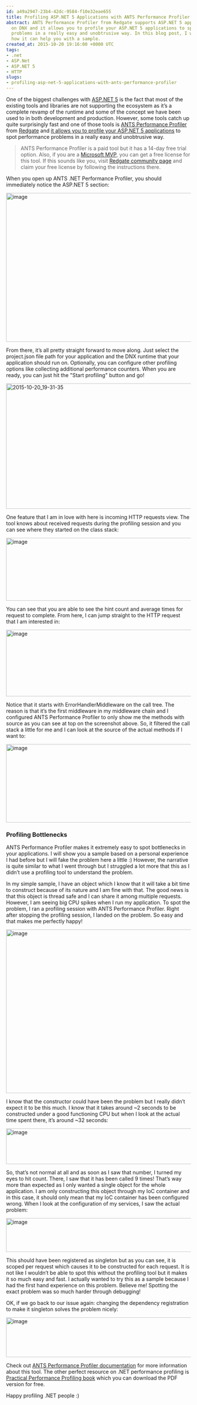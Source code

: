 ```yaml
---
id: a49a2947-23b4-42dc-9584-f10e32eae655
title: Profiling ASP.NET 5 Applications with ANTS Performance Profiler
abstract: ANTS Performance Profiler from Redgate supports ASP.NET 5 applications running
  on DNX and it allows you to profile your ASP.NET 5 applications to spot performance
  problems in a really easy and unobtrusive way. In this blog post, I will show you
  how it can help you with a sample.
created_at: 2015-10-20 19:16:00 +0000 UTC
tags:
- .net
- ASP.Net
- ASP.NET 5
- HTTP
slugs:
- profiling-asp-net-5-applications-with-ants-performance-profiler
---
```


<p>One of the biggest challenges with <a href="https://www.tugberkugurlu.com/tags/asp-net-5">ASP.NET 5</a> is the fact that most of the existing tools and libraries are not supporting the ecosystem as it’s a complete revamp of the runtime and some of the concept we have been used to in both development and production. However, some tools catch up quite surprisingly fast and one of those tools is <a href="http://www.red-gate.com/products/dotnet-development/ants-performance-profiler/">ANTS Performance Profiler</a> from <a href="http://www.red-gate.com/">Redgate</a> and <a href="https://www.simple-talk.com/blogs/2015/06/04/beta-support-for-asp-net-5-dnx-projects-in-ants-profilers/">it allows you to profile your ASP.NET 5 applications</a> to spot performance problems in a really easy and unobtrusive way.</p> <blockquote> <p>ANTS Performance Profiler is a paid tool but it has a 14-day free trial option. Also, if you are a <a href="https://mvp.microsoft.com/">Microsoft MVP</a>, you can get a free license for this tool. If this sounds like you, visit <a href="https://www.red-gate.com/community/">Redgate community page</a> and claim your free license by following the instructions there.</p></blockquote> <p>When you open up ANTS .NET Performance Profiler, you should immediately notice the ASP.NET 5 section:</p> <p><a href="https://tugberkugurlu.blob.core.windows.net/bloggyimages/2d68dd54-7cdd-48ed-b3c9-1f96b893af5a.png"><img title="image" style="border-top: 0px; border-right: 0px; background-image: none; border-bottom: 0px; padding-top: 0px; padding-left: 0px; border-left: 0px; display: inline; padding-right: 0px" border="0" alt="image" src="https://tugberkugurlu.blob.core.windows.net/bloggyimages/5afc5174-e4f8-46e1-8948-f58952dc5fe6.png" width="644" height="405"></a></p> <p>From there, it’s all pretty straight forward to move along. Just select the project.json file path for your application and the DNX runtime that your application should run on. Optionally, you can configure other profiling options like collecting additional performance counters. When you are ready, you can just hit the "Start profiling" button and go!</p> <p><a href="https://tugberkugurlu.blob.core.windows.net/bloggyimages/f8a0fff6-bf85-4179-9a41-8a83d4a37bd8.gif"><img title="2015-10-20_19-31-35" style="display: inline" alt="2015-10-20_19-31-35" src="https://tugberkugurlu.blob.core.windows.net/bloggyimages/36c46bda-9fd5-48ec-a76f-c3c682acccb8.gif" width="640" height="341"></a></p> <p>One feature that I am in love with here is incoming HTTP requests view. The tool knows about received requests during the profiling session and you can see where they started on the class stack:</p> <p><a href="https://tugberkugurlu.blob.core.windows.net/bloggyimages/4c11fd61-d6a3-4c5b-b713-e98a707aa3cb.png"><img title="image" style="border-top: 0px; border-right: 0px; background-image: none; border-bottom: 0px; padding-top: 0px; padding-left: 0px; border-left: 0px; display: inline; padding-right: 0px" border="0" alt="image" src="https://tugberkugurlu.blob.core.windows.net/bloggyimages/528c6bf2-4a53-4435-ac75-5e81591a5b54.png" width="644" height="171"></a></p> <p>You can see that you are able to see the hint count and average times for request to complete. From here, I can jump straight to the HTTP request that I am interested in:</p> <p><a href="https://tugberkugurlu.blob.core.windows.net/bloggyimages/d795f9d4-cff9-4674-ba67-13432ecabd89.png"><img title="image" style="border-top: 0px; border-right: 0px; background-image: none; border-bottom: 0px; padding-top: 0px; padding-left: 0px; border-left: 0px; display: inline; padding-right: 0px" border="0" alt="image" src="https://tugberkugurlu.blob.core.windows.net/bloggyimages/a20a61ba-a8e3-4549-81b6-7b900e04bfdd.png" width="644" height="181"></a></p> <p>Notice that it starts with ErrorHandlerMiddleware on the call tree. The reason is that it’s the first middleware in my middleware chain and I configured ANTS Performance Profiler to only show me the methods with source as you can see at top on the screenshot above. So, it filtered the call stack a little for me and I can look at the source of the actual methods if I want to:</p> <p><a href="https://tugberkugurlu.blob.core.windows.net/bloggyimages/067ea74b-1c25-4b62-b9ef-69e961361f30.png"><img title="image" style="border-top: 0px; border-right: 0px; background-image: none; border-bottom: 0px; padding-top: 0px; padding-left: 0px; border-left: 0px; display: inline; padding-right: 0px" border="0" alt="image" src="https://tugberkugurlu.blob.core.windows.net/bloggyimages/3e08d4f0-b4d5-487d-849b-219834f9e8db.png" width="644" height="213"></a></p> <h3>Profiling Bottlenecks</h3> <p>ANTS Performance Profiler makes it extremely easy to spot bottlenecks in your applications. I will show you a sample based on a personal experience I had before but I will fake the problem here a little :) However, the narrative is quite similar to what I went through but I struggled a lot more that this as I didn’t use a profiling tool to understand the problem.</p> <p>In my simple sample, I have an object which I know that it will take a bit time to construct because of its nature and I am fine with that. The good news is that this object is thread safe and I can share it among multiple requests. However, I am seeing big CPU spikes when I run my application. To spot the problem, I ran a profiling session with ANTS Performance Profiler. Right after stopping the profiling session, I landed on the problem. So easy and that makes me perfectly happy!</p> <p><a href="https://tugberkugurlu.blob.core.windows.net/bloggyimages/2295a6e0-7551-4e2f-90ce-ed40b0a23b6a.png"><img title="image" style="border-top: 0px; border-right: 0px; background-image: none; border-bottom: 0px; padding-top: 0px; padding-left: 0px; border-left: 0px; display: inline; padding-right: 0px" border="0" alt="image" src="https://tugberkugurlu.blob.core.windows.net/bloggyimages/06120db4-1809-473b-838d-bc18ed0fd519.png" width="644" height="445"></a></p> <p>I know that the constructor could have been the problem but I really didn’t expect it to be this much. I know that it takes around ~2 seconds to be constructed under a good functioning CPU but when I look at the actual time spent there, it’s around ~32 seconds:</p> <p><a href="https://tugberkugurlu.blob.core.windows.net/bloggyimages/0337728c-8e76-4946-9773-0f131d9845c3.png"><img title="image" style="border-top: 0px; border-right: 0px; background-image: none; border-bottom: 0px; padding-top: 0px; padding-left: 0px; border-left: 0px; display: inline; padding-right: 0px" border="0" alt="image" src="https://tugberkugurlu.blob.core.windows.net/bloggyimages/cad49bb3-e223-45ca-a4a1-188ee5ab62b9.png" width="644" height="97"></a></p> <p>So, that’s not normal at all and as soon as I saw that number, I turned my eyes to hit count. There, I saw that it has been called 9 times! That’s way more than expected as I only wanted a single object for the whole application. I am only constructing this object through my IoC container and in this case, it should only mean that my IoC container has been configured wrong. When I look at the configuration of my services, I saw the actual problem:</p> <p><a href="https://tugberkugurlu.blob.core.windows.net/bloggyimages/1d9bcd47-2ed2-4ab7-943e-f228bb48cb85.png"><img title="image" style="border-top: 0px; border-right: 0px; background-image: none; border-bottom: 0px; padding-top: 0px; padding-left: 0px; border-left: 0px; display: inline; padding-right: 0px" border="0" alt="image" src="https://tugberkugurlu.blob.core.windows.net/bloggyimages/bf9d7916-5133-41be-b5f6-f5cae29de239.png" width="644" height="92"></a></p>   <p>This should have been registered as singleton but as you can see, it is scoped per request which causes it to be constructed for each request. It is not like I wouldn’t be able to spot this without the profiling tool but it makes it so much easy and fast. I actually wanted to try this as a sample because I had the first hand experience on this problem. Believe me! Spotting the exact problem was so much harder through debugging!</p> <p>OK, if we go back to our issue again: changing the dependency registration to make it singleton solves the problem nicely:</p> <p><a href="https://tugberkugurlu.blob.core.windows.net/bloggyimages/dd1b257f-a6eb-4859-b157-add1cd357140.png"><img title="image" style="border-top: 0px; border-right: 0px; background-image: none; border-bottom: 0px; padding-top: 0px; padding-left: 0px; border-left: 0px; display: inline; padding-right: 0px" border="0" alt="image" src="https://tugberkugurlu.blob.core.windows.net/bloggyimages/59042960-ddf4-4544-9a86-5a67d7caf2e8.png" width="644" height="108"></a></p> <p>Check out <a href="http://documentation.red-gate.com/display/APP9/ANTS+Performance+Profiler+9+documentation?_ga=1.196306668.1381018878.1442933918">ANTS Performance Profiler documentation</a> for more information about this tool. The other perfect resource on .NET performance profiling is <a href="https://www.red-gate.com/community/books/practical-performance-profiling">Practical Performance Profiling book</a> which you can download the PDF version for free.</p> <p>Happy profiling .NET people :)</p>  